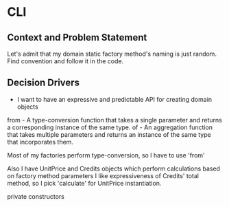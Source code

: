 # CLI

## Context and Problem Statement
Let's admit that my domain static factory method's naming is just random.
Find convention and follow it in the code.

## Decision Drivers

* I want to have an expressive and predictable API for creating domain objects

from - A type-conversion function that takes a single parameter and returns a corresponding instance of the same type.
of - An aggregation function that takes multiple parameters and returns an instance of the same type that incorporates them.

Most of my factories perform type-conversion, so I have to use 'from'

Also I have UnitPrice and Credits objects which perform calculations based on factory method parameters 
I like expressiveness of Credits' total method, so I pick 'calculate' for UnitPrice instantiation.


private constructors
